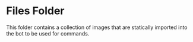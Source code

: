 # Files Folder
This folder contains a collection of images that are statically imported into the bot to be used for commands.
